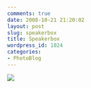 ```yaml
---
comments: true
date: 2008-10-21 21:20:02
layout: post
slug: speakerbox
title: Speakerbox
wordpress_id: 1024
categories:
- PhotoBlog
---
```


![](http://ryanfitzer.com/main/wp-content/uploads/2008/10/speakerbox.jpg)
